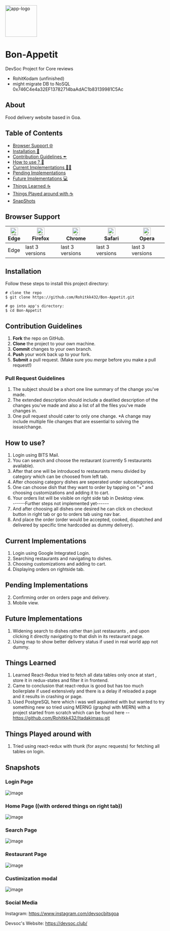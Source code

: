 <img width="100" alt="app-logo" src="https://res.cloudinary.com/rohitkk432/image/upload/v1629486411/Bon-Appetit_logo_b94haw.png">

# Bon-Appetit
DevSoc Project for Core reviews
- RohitKodam (unfinished)
- might migrate DB to NoSQL
0x746C4e4a32EF13782714baAdAC1b83139981C5Ac

## About
Food delivery website based in Goa.

## Table of Contents
- [Browser Support 🌐](#browser-support)
- [Installation 🐣](#installation)
- [Contribution Guidelines ✒](#contribution-guidelines)
- [How to use ? 📖](#how-to-use)
- [Current Implementations 👨‍💻](#current-implementations)
- [Pending Implementations ](#pending-implementations)
- [Future Implementations 💻](#future-implementations)
- [Things Learned ☕](#things-learned)
- [Things Played around with ☕](#things-played-around-with)
- [SnapShots](#snapshots)

## Browser Support
| [<img src="https://raw.githubusercontent.com/alrra/browser-logos/master/src/edge/edge_48x48.png" alt="IE / Edge" width="24px" height="24px" />](http://godban.github.io/browsers-support-badges/)</br>Edge | [<img src="https://raw.githubusercontent.com/alrra/browser-logos/master/src/firefox/firefox_48x48.png" alt="Firefox" width="24px" height="24px" />](http://godban.github.io/browsers-support-badges/)</br>Firefox | [<img src="https://raw.githubusercontent.com/alrra/browser-logos/master/src/chrome/chrome_48x48.png" alt="Chrome" width="24px" height="24px" />](http://godban.github.io/browsers-support-badges/)</br>Chrome | [<img src="https://raw.githubusercontent.com/alrra/browser-logos/master/src/safari/safari_48x48.png" alt="Safari" width="24px" height="24px" />](http://godban.github.io/browsers-support-badges/)</br>Safari | [<img src="https://raw.githubusercontent.com/alrra/browser-logos/master/src/opera/opera_48x48.png" alt="Opera" width="24px" height="24px" />](http://godban.github.io/browsers-support-badges/)</br>Opera |
| --- | --- | --- | --- | --- |
| Edge | last 3 versions | last 3 versions | last 3 versions | last 3 versions |

## Installation

Follow these steps to install this project directory:

```
# clone the repo
$ git clone https://github.com/Rohitkk432/Bon-Appetit.git

# go into app's directory:
$ cd Bon-Appetit

```

## Contribution Guidelines
1. **Fork** the repo on GitHub.
2. **Clone** the project to your own machine.
3. **Commit** changes to your own branch.
4. **Push** your work back up to your fork.
5. **Submit** a pull request.
(Make sure you *merge* before you make a pull request!)

### Pull Request Guidelines
1. The subject should be a short one line summary of the change you've made.
2. The extended description should include a deatiled description of the changes you've made and also a list of all the files you've made changes in.
3. One pull request should cater to only one change. *A change may include multiple file changes that are essential to solving the issue/change.

## How to use?
1. Login using BITS Mail.<br />
2. You can search and choose the restaurant (currently 5 restaurants available).<br />
3. After that one will be introduced to restaurants menu divided by category which can be choosed from left tab.<br />
4. After choosing category dishes are seperated under subcategories.<br />
5. One can choose dish that they want to order by tapping on "+" and choosing customizations and adding it to cart.<br />
6. Your orders list will be visible on right side tab in Desktop view.<br />
------Further steps not implemented yet------<br />
7. And after choosing all dishes one desired he can click on checkout button in right tab or go to orders tab using nav bar.<br />
8. And place the order (order would be accepted, cooked,  dispatched and delivered by specific time hardcoded as dummy delivery).<br />

## Current Implementations
1. Login using Google Integrated Login.
2. Searching restaurants and navigating to dishes.
3. Choosing customizations and adding to cart.
4. Displaying orders on rightside tab.

## Pending Implementations
2. Confirming order on orders page and delivery.
3. Mobile view.

## Future Implementations
1. Widening search to dishes rather than just restaurants , and upon clicking it directly navigating to that dish in its restaurant page.
2. Using map to show better delivery status if used in real world app not dummy.


## Things Learned
1. Learned React-Redux tried to fetch all data tables only once at start , store it in redux-states and filter it in frontend.
2. Came to conclusion that react-redux is good but has too much boilerplate if used extensively and there is a delay if reloaded a page and it results in crashing or page.
3. Used PostgreSQL here which i was well aquainted with but wanted to try something new so tried using MERNG (graphql with MERN) with a project started from scratch which can be found here -- https://github.com/Rohitkk432/Itadakimasu.git 

## Things Played around with
1. Tried using react-redux with thunk (for async requests) for fetching all tables on login. 

## Snapshots

### Login Page
![image](https://user-images.githubusercontent.com/74586376/130281030-3f5b33e6-aa87-418f-ad5f-c200f00413a0.png)

### Home Page ((with ordered things on right tab))
![image](https://user-images.githubusercontent.com/74586376/130281101-81f05f15-95ab-490f-9613-153c39fb3212.png)

### Search Page
![image](https://user-images.githubusercontent.com/74586376/130281204-eafeb343-69a5-437d-8765-56174788f6b7.png)

### Restaurant Page
![image](https://user-images.githubusercontent.com/74586376/130281299-ccbaa863-8f72-4bd8-91a1-f6b5656e6195.png)

### Custimization modal
![image](https://user-images.githubusercontent.com/74586376/130281382-779278dc-c3bc-4657-9237-f1a7d37c4bf7.png)

### Social Media

Instagram: <https://www.instagram.com/devsocbitsgoa>

Devsoc's Website: <https://devsoc.club/>

